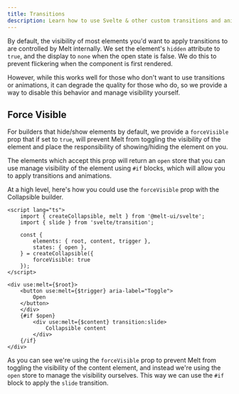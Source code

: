 ```yaml
---
title: Transitions
description: Learn how to use Svelte & other custom transitions and animations with Melt.
---
```


By default, the visibility of most elements you'd want to apply transitions to are controlled by
Melt internally. We set the element's `hidden` attribute to `true`, and the display to `none` when
the open state is false. We do this to prevent flickering when the component is first rendered.

However, while this works well for those who don't want to use transitions or animations, it can
degrade the quality for those who do, so we provide a way to disable this behavior and manage
visibility yourself.

## Force Visible

For builders that hide/show elements by default, we provide a `forceVisible` prop that if set to
`true`, will prevent Melt from toggling the visibility of the element and place the responsibility
of showing/hiding the element on you.

The elements which accept this prop will return an `open` store that you can use manage visibility
of the element using `#if` blocks, which will allow you to apply transitions and animations.

At a high level, here's how you could use the `forceVisible` prop with the Collapsible builder.

```svelte {10,19,23} /transition:slide/#hi
<script lang="ts">
	import { createCollapsible, melt } from '@melt-ui/svelte';
	import { slide } from 'svelte/transition';

	const {
		elements: { root, content, trigger },
		states: { open },
	} = createCollapsible({
        forceVisible: true
    });
</script>

<div use:melt={$root}>
	<button use:melt={$trigger} aria-label="Toggle">
		Open
	</button>
    </div>
	{#if $open}
		<div use:melt={$content} transition:slide>
			Collapsible content
		</div>
	{/if}
</div>
```

As you can see we're using the `forceVisible` prop to prevent Melt from toggling the visibility of
the content element, and instead we're using the `open` store to manage the visibility ourselves.
This way we can use the `#if` block to apply the `slide` transition.
